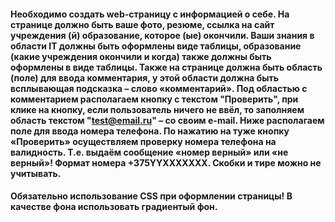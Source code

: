 #### Необходимо создать web-страницу с информацией о себе. На странице должно быть ваше фото, резюме, ссылка на сайт учреждения (й) образование, которое (ые) окончили. Ваши знания в области IT должны быть оформлены виде таблицы, образование (какие учреждения окончили и когда) также должны быть оформлены в виде таблицы. Также на странице должна быть область (поле) для ввода комментария, у этой области должна быть всплывающая подсказка – слово «комментарий». Под областью с комментарием располагаем кнопку с текстом "Проверить", при клике на кнопку, если пользователь ничего не ввёл, то заполняем область текстом "test@email.ru" – со своим e-mail. Ниже располагаем поле для ввода номера телефона. По нажатию на туже кнопку «Проверить» осуществляем проверку номера телефона на валидность. Т.е. выдаём сообщение «номер верный» или «не верный»! Формат номера +375YYXXXXXXX. Скобки и тире можно не учитывать.
#### Обязательно использование CSS при оформлении страницы! В качестве фона использовать градиентый фон.
